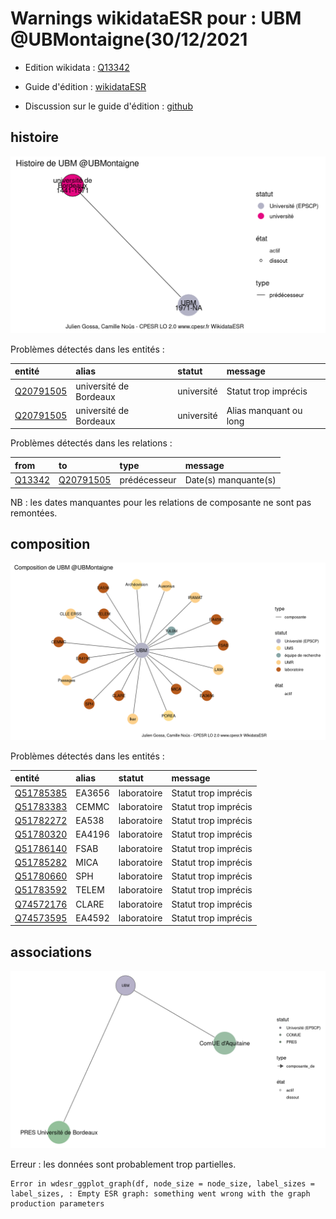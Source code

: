 Warnings wikidataESR pour : UBM @UBMontaigne(30/12/2021
================

- Edition wikidata : [Q13342](https://www.wikidata.org/wiki/Q13342)
- Guide d'édition : [wikidataESR](https://github.com/cpesr/wikidataESR/)

- Discussion sur le guide d'édition : [github](https://github.com/cpesr/wikidataESR/issues)



## histoire 

![Graphique non généré](Q13342-histoire.png) 

Problèmes détectés dans les entités :

|entité                                               |alias                  |statut     |message                |
|:----------------------------------------------------|:----------------------|:----------|:----------------------|
|[Q20791505](https://www.wikidata.org/wiki/Q20791505) |université de Bordeaux |université |Statut trop imprécis   |
|[Q20791505](https://www.wikidata.org/wiki/Q20791505) |université de Bordeaux |université |Alias manquant ou long |

Problèmes détectés dans les relations :

|from                                           |to                                                   |type         |message              |
|:----------------------------------------------|:----------------------------------------------------|:------------|:--------------------|
|[Q13342](https://www.wikidata.org/wiki/Q13342) |[Q20791505](https://www.wikidata.org/wiki/Q20791505) |prédécesseur |Date(s) manquante(s) |

NB : les dates manquantes pour les relations de composante ne sont pas remontées. 



## composition 

![Graphique non généré](Q13342-composition.png) 

Problèmes détectés dans les entités :

|entité                                               |alias  |statut      |message              |
|:----------------------------------------------------|:------|:-----------|:--------------------|
|[Q51785385](https://www.wikidata.org/wiki/Q51785385) |EA3656 |laboratoire |Statut trop imprécis |
|[Q51783383](https://www.wikidata.org/wiki/Q51783383) |CEMMC  |laboratoire |Statut trop imprécis |
|[Q51782272](https://www.wikidata.org/wiki/Q51782272) |EA538  |laboratoire |Statut trop imprécis |
|[Q51780320](https://www.wikidata.org/wiki/Q51780320) |EA4196 |laboratoire |Statut trop imprécis |
|[Q51786140](https://www.wikidata.org/wiki/Q51786140) |FSAB   |laboratoire |Statut trop imprécis |
|[Q51785282](https://www.wikidata.org/wiki/Q51785282) |MICA   |laboratoire |Statut trop imprécis |
|[Q51780660](https://www.wikidata.org/wiki/Q51780660) |SPH    |laboratoire |Statut trop imprécis |
|[Q51783592](https://www.wikidata.org/wiki/Q51783592) |TELEM  |laboratoire |Statut trop imprécis |
|[Q74572176](https://www.wikidata.org/wiki/Q74572176) |CLARE  |laboratoire |Statut trop imprécis |
|[Q74573595](https://www.wikidata.org/wiki/Q74573595) |EA4592 |laboratoire |Statut trop imprécis |

 



## associations 

![Graphique non généré](Q13342-associations.png) 

 


Erreur : les données sont probablement trop partielles.
```
Error in wdesr_ggplot_graph(df, node_size = node_size, label_sizes = label_sizes, : Empty ESR graph: something went wrong with the graph production parameters

``` 

